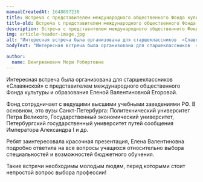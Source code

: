 ```yaml
---
manualCreatedAt: 1648897230
title: Встреча с представителем международного общественного Фонда культуры и образования
title-old: Встреча с представителем международного общественного Фонда культуры и образования
description: Встреча с представителем международного общественного Фонда культуры и образования
img: article-header-image.jpg
alt: "Интересная встреча была организована для старшеклассников  «Славянской» с представителем  международного  общественного Фонда культуры и образования Еленой Валентиновной Егоровой. Фонд сотрудничает  с ведущими высшими учебными заведениями  РФ.  В основном, это вузы Санкт-Петербурга: Политехнический университет Петра Великого, Государственный экономический университет, Петербургский государственный университет путей сообщения Императора Александра I и др. Ребят заинтересовала красочная презентация,  Елена Валентиновна подробно ответила на все вопросы учащихся относительно выбора  специальностей и  возможностей бюджетного обучения. Такие встречи необходимы молодым людям, перед которыми стоит непростой вопрос  выбора профессии!" 
bodyText: "Интересная встреча была организована для старшеклассников  «Славянской» с представителем  международного  общественного Фонда культуры и образования Еленой Валентиновной Егоровой. Фонд сотрудничает  с ведущими высшими учебными заведениями  РФ.  В основном, это вузы Санкт-Петербурга: Политехнический университет Петра Великого, Государственный экономический университет, Петербургский государственный университет путей сообщения Императора Александра I и др. Ребят заинтересовала красочная презентация,  Елена Валентиновна подробно ответила на все вопросы учащихся относительно выбора  специальностей и  возможностей бюджетного обучения. Такие встречи необходимы молодым людям, перед которыми стоит непростой вопрос  выбора профессии!"

author:
  name: Венгржанович Мери Робертовна
---
```


<p>Интересная встреча была организована для старшеклассников «Славянской» с представителем международного общественного Фонда культуры и образования Еленой Валентиновной Егоровой.</p>
<p>Фонд сотрудничает с ведущими высшими учебными заведениями РФ. В основном, это вузы Санкт-Петербурга: Политехнический университет Петра Великого, Государственный экономический университет, Петербургский государственный университет путей сообщения Императора Александра I и др.</p>
<p>Ребят заинтересовала красочная презентация, Елена Валентиновна подробно ответила на все вопросы учащихся относительно выбора специальностей и возможностей бюджетного обучения. </p>
<p>Такие встречи необходимы молодым людям, перед которыми стоит непростой вопрос выбора профессии!</p>

<br>
<div style="text-align: center; max-width: 100%">

</div>





